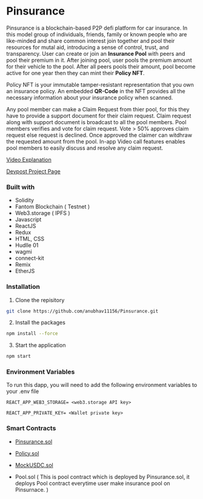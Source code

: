 # Pinsurance

Pinsurance is a blockchain-based P2P defi platform for car insurance. In this model group of individuals, friends, family or known people who are like-minded and share common interest join together and pool their resources for mutal aid, introducing a sense of control, trust, and transparency. User can create or join an **Insurance Pool** with peers and pool their premium in it. After joining pool, user pools the premium amount for their vehicle to the pool. After all peers pools their amount, pool become active for one year then they can mint their **Policy NFT**.

Policy NFT is your immutable tamper-resistant representation that you own an insurance policy. An embedded **QR-Code** in the NFT provides all the necessary information about your insurance policy when scanned.

Any pool member can make a Claim Request from thier pool, for this they have to provide a support document for their claim request. Claim request along with support document is broadcast to all the pool members. Pool members verifies and vote for claim request. Vote > 50% approves claim request else request is declined. Once approved the claimer can witdhraw the requested amount from the pool. In-app Video call features enables pool members to easily discuss and resolve any claim request.

[Video Explanation](https://youtu.be/N8b7mintQho)

[Devpost Project Page](https://devpost.com/software/pinsurance)

### Built with
- Solidity
- Fantom Blockchain ( Testnet )
- Web3.storage ( IPFS )
- Javascript
- ReactJS
- Redux
- HTML, CSS
- Hudlle 01
- wagmi
- connect-kit
- Remix 
- EtherJS


### Installation

1. Clone the repisitory

```bash
git clone https://github.com/anubhav11156/Pinsurance.git
```
2. Install the packages

```bash
npm install --force
```
3. Start the application

```bash
npm start
```

### Environment Variables
To run this dapp, you will need to add the following environment variables to your .env file

`REACT_APP_WEB3_STORAGE= <web3.storage API key>`

`REACT_APP_PRIVATE_KEY= <Wallet private key>`

### Smart Contracts

- [Pinsurance.sol](https://testnet.ftmscan.com/address/0xb46c612f413cd70c770dee0ea6a3cf3f64e98d42)

- [Policy.sol](https://testnet.ftmscan.com/address/0x2cf8b13a21be699927c964f953a37871ebc8df8b)

- [MockUSDC.sol](https://testnet.ftmscan.com/address/0xF8E9F063228eb47137101eb863BF3976466AA31F)

- Pool.sol ( This is pool contract which is deployed by Pinsurance.sol, it deploys Pool contract everytime user make insurance pool on Pinsurnace. )
